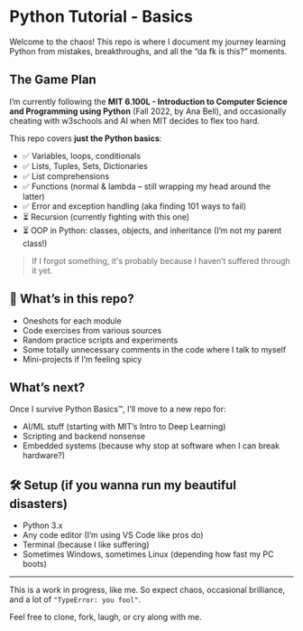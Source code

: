 # Python Tutorial - Basics

Welcome to the chaos! This repo is where I document my journey learning Python from mistakes, breakthroughs, and all the “da fk is this?” moments.

## The Game Plan

I’m currently following the **MIT 6.100L - Introduction to Computer Science and Programming using Python** (Fall 2022, by Ana Bell), and occasionally cheating with w3schools and AI when MIT decides to flex too hard.

This repo covers **just the Python basics**:

- ✅ Variables, loops, conditionals
- ✅ Lists, Tuples, Sets, Dictionaries
- ✅ List comprehensions
- ✅ Functions (normal & lambda – still wrapping my head around the latter)
- ✅ Error and exception handling (aka finding 101 ways to fail)
- ⏳ Recursion (currently fighting with this one)
- ⏳ OOP in Python: classes, objects, and inheritance (I’m not my parent class!)

> If I forgot something, it's probably because I haven’t suffered through it yet.

## 🧪 What’s in this repo?

- Oneshots for each module
- Code exercises from various sources
- Random practice scripts and experiments
- Some totally unnecessary comments in the code where I talk to myself
- Mini-projects if I’m feeling spicy

## What’s next?

Once I survive Python Basics™️, I’ll move to a new repo for:
- AI/ML stuff (starting with MIT’s Intro to Deep Learning)
- Scripting and backend nonsense
- Embedded systems (because why stop at software when I can break hardware?)

## 🛠️ Setup (if you wanna run my beautiful disasters)

- Python 3.x
- Any code editor (I’m using VS Code like pros do)
- Terminal (because I like suffering)
- Sometimes Windows, sometimes Linux (depending how fast my PC boots)

---

This is a work in progress, like me. So expect chaos, occasional brilliance, and a lot of `"TypeError: you fool"`.

Feel free to clone, fork, laugh, or cry along with me.

